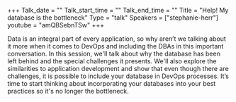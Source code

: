 +++
Talk_date = ""
Talk_start_time = ""
Talk_end_time = ""
Title = "Help!  My database is the bottleneck"
Type = "talk"
Speakers = ["stephanie-herr"]
youtube = "amQBSebnTSw"
+++

Data is an integral part of every application, so why aren’t we talking about it more when it comes to DevOps and including the DBAs in this important conversation. In this session, we'll talk about why the database has been left behind and the special challenges it presents.  We'll also explore the similarities to application development and show that even though there are challenges, it is possible to include your database in DevOps processes. It’s time to start thinking about incorporating your databases into your best practices so it's no longer the bottleneck.
